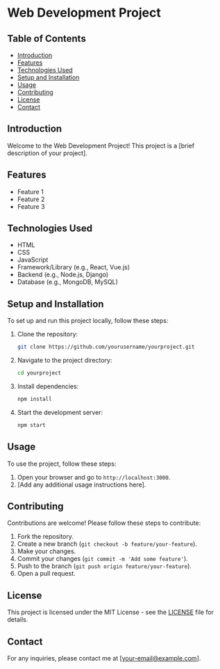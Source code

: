# Web Development Project

## Table of Contents
- [Introduction](#introduction)
- [Features](#features)
- [Technologies Used](#technologies-used)
- [Setup and Installation](#setup-and-installation)
- [Usage](#usage)
- [Contributing](#contributing)
- [License](#license)
- [Contact](#contact)

## Introduction
Welcome to the Web Development Project! This project is a [brief description of your project].

## Features
- Feature 1
- Feature 2
- Feature 3

## Technologies Used
- HTML
- CSS
- JavaScript
- Framework/Library (e.g., React, Vue.js)
- Backend (e.g., Node.js, Django)
- Database (e.g., MongoDB, MySQL)

## Setup and Installation
To set up and run this project locally, follow these steps:

1. Clone the repository:
    ```bash
    git clone https://github.com/yourusername/yourproject.git
    ```

2. Navigate to the project directory:
    ```bash
    cd yourproject
    ```

3. Install dependencies:
    ```bash
    npm install
    ```

4. Start the development server:
    ```bash
    npm start
    ```

## Usage
To use the project, follow these steps:

1. Open your browser and go to `http://localhost:3000`.
2. [Add any additional usage instructions here].

## Contributing
Contributions are welcome! Please follow these steps to contribute:

1. Fork the repository.
2. Create a new branch (`git checkout -b feature/your-feature`).
3. Make your changes.
4. Commit your changes (`git commit -m 'Add some feature'`).
5. Push to the branch (`git push origin feature/your-feature`).
6. Open a pull request.

## License
This project is licensed under the MIT License - see the [LICENSE](LICENSE) file for details.

## Contact
For any inquiries, please contact me at [your-email@example.com].
